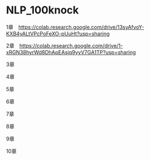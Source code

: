 # NLP_100knock

1章　https://colab.research.google.com/drive/13syAfvoY-KXB4yALtVPcPoFeXO-pUuHt?usp=sharing

2章　https://colab.research.google.com/drive/1-xRGN38hyrWd8DhApEAsjq9yyV7GA1TP?usp=sharing

3章

4章

5章

6章

7章

8章

9章

10章
